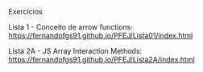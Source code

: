 Exercícios

Lista 1 - Conceito de arrow functions:  https://fernandofgs91.github.io/PFEJ/Lista01/index.html

Lista 2A - JS Array Interaction Methods: https://fernandofgs91.github.io/PFEJ/Lista2A/index.html
